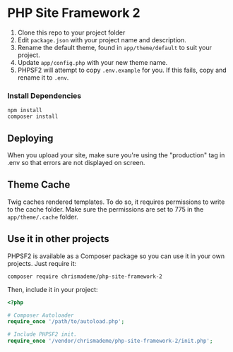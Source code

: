 # PHP Site Framework 2

1. Clone this repo to your project folder
2. Edit `package.json` with your project name and description.
3. Rename the default theme, found in `app/theme/default` to suit your project.
4. Update `app/config.php` with your new theme name.
5. PHPSF2 will attempt to copy `.env.example` for you. If this fails, copy and rename it to `.env`.

### Install Dependencies
```
npm install
composer install
```

## Deploying
When you upload your site, make sure you're using the "production" tag in .env so that errors are not displayed on screen.

## Theme Cache
Twig caches rendered templates. To do so, it requires permissions to write to the cache folder. Make sure the permissions are set to 775 in the `app/theme/.cache` folder.

## Use it in other projects
PHPSF2 is available as a Composer package so you can use it in your own projects. Just require it:
```
composer require chrismademe/php-site-framework-2
```

Then, include it in your project:
```php
<?php

# Composer Autoloader
require_once '/path/to/autoload.php';

# Include PHPSF2 init.
require_once '/vendor/chrismademe/php-site-framework-2/init.php';
```
